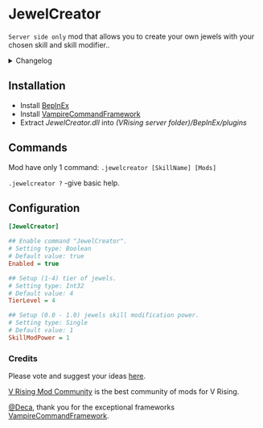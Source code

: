 # JewelCreator
`Server side only` mod that allows you to create your own jewels with your chosen skill and skill modifier..

<details>
<summary>Changelog</summary>

0.1.0
- Initial public release of the mod.

</details>

## Installation
* Install [BepInEx](https://v-rising.thunderstore.io/package/BepInEx/BepInExPack_V_Rising/)
* Install [VampireCommandFramework](https://v-rising.thunderstore.io/package/deca/VampireCommandFramework/)
* Extract _JewelCreator.dll_ into _(VRising server folder)/BepInEx/plugins_

## Commands

Mod have only 1 command: `.jewelcreator [SkillName] [Mods]`

`.jewelcreator ?` -give basic help. 

## Configuration
```ini
[JewelCreator]

## Enable command "JewelCreator".
# Setting type: Boolean
# Default value: true
Enabled = true

## Setup (1-4) tier of jewels.
# Setting type: Int32
# Default value: 4
TierLevel = 4

## Setup (0.0 - 1.0) jewels skill modification power.
# Setting type: Single
# Default value: 1
SkillModPower = 1
```

### Credits

Please vote and suggest your ideas [here](https://ideas.vrisingmods.com/).

[V Rising Mod Community](https://discord.gg/vrisingmods) is the best community of mods for V Rising.

[@Deca](https://github.com/decaprime), thank you for the exceptional frameworks [VampireCommandFramework](https://github.com/decaprime/VampireCommandFramework).

